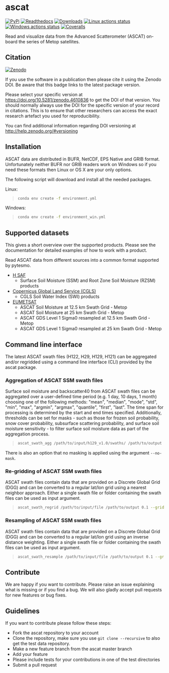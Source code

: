 # ascat #

[![PyPi](https://img.shields.io/pypi/v/ascat)](https://pypi.org/project/ascat/)
[![Readthedocs](https://readthedocs.org/projects/ascat/badge/?version=latest)](http://ascat.readthedocs.org/)
[![Downloads](https://img.shields.io/pypi/dm/ascat)](https://pypi.org/project/ascat)
[![Linux actions status](https://github.com/TUW-GEO/ascat/actions/workflows/ubuntu.yml/badge.svg)](https://github.com/TUW-GEO/ascat/actions/workflows/ubuntu.yml)
[![Windows actions status](https://github.com/TUW-GEO/ascat/actions/workflows/windows.yml/badge.svg)](https://github.com/TUW-GEO/ascat/actions/workflows/windows.yml)
[![Coveralls](https://coveralls.io/repos/github/TUW-GEO/ascat/badge.svg?branch=master)](https://coveralls.io/github/TUW-GEO/ascat?branch=master)

Read and visualize data from the Advanced Scatterometer (ASCAT) on-board the series of Metop satellites.

## Citation ##

[![Zenodo](https://zenodo.org/badge/DOI/10.5281/zenodo.4610836.svg)](https://doi.org/10.5281/zenodo.4610836)

If you use the software in a publication then please cite it using the Zenodo
DOI. Be aware that this badge links to the latest package version.

Please select your specific version at https://doi.org/10.5281/zenodo.4610836 to
get the DOI of that version. You should normally always use the DOI for the
specific version of your record in citations. This is to ensure that other
researchers can access the exact research artefact you used for reproducibility.

You can find additional information regarding DOI versioning at
http://help.zenodo.org/#versioning

## Installation ##

ASCAT data are distributed in BUFR, NetCDF, EPS Native and GRIB format.
Unfortunately neither BUFR nor GRIB readers work on Windows so if you need these
formats then Linux or OS X are your only options.

The following script will download and install all the needed packages.

Linux:

> ```bash
> conda env create -f environment.yml
> ```

Windows:

> ```bash
> conda env create -f environment_win.yml
> ```

## Supported datasets ##

This gives a short overview over the supported products. Please see the documentation for detailed examples of how to work with a product.

Read ASCAT data from different sources into a common format supported by pytesmo.

- [H SAF](http://h-saf.eumetsat.int/)
    - Surface Soil Moisture (SSM) and Root Zone Soil Moisture (RZSM) products
- [Copernicus Global Land Service (CGLS)](http://land.copernicus.eu/global/products/swi)
    - CGLS Soil Water Index (SWI) products
- [EUMETSAT](https://navigator.eumetsat.int/search?query=ascat)
    - ASCAT Soil Moisture at 12.5 km Swath Grid - Metop
    - ASCAT Soil Moisture at 25 km Swath Grid - Metop
    - ASCAT GDS Level 1 Sigma0 resampled at 12.5 km Swath Grid - Metop
    - ASCAT GDS Level 1 Sigma0 resampled at 25 km Swath Grid - Metop

## Command line interface ##

The latest ASCAT swath files (H122, H29, H129, H121) can be aggregated and/or regridded using a command line interface (CLI) provided by the ascat package.

### Aggregation of ASCAT SSM swath files ###

Surface soil moisture and backscatter40 from ASCAT swath files can be aggregated over a user-defined time period (e.g. 1 day, 10 days, 1 month) choosing one of the following methods: "mean", "median", "mode", "std", "min", "max", "argmin", "argmax", "quantile", "first", "last". The time span for processing is determined by the start and end times specified. Additionally, thresholds can be set for masks - such as those for frozen soil probability, snow cover probability, subsurface scattering probability, and surface soil moisture sensitivity - to filter surface soil moisture data as part of the aggregation process.

> ```bash
> ascat_swath_agg /path/to/input/h129_v1.0/swaths/ /path/to/output --start_dt 2020-06-15T00:00:00 --end_dt 2020-06-17T00:00:00 --t_delta 1D --agg mean --snow_cover_mask 80 --frozen_soil_mask 80 --subsurface_scattering_mask 10 --ssm_sensitivity_mask 1
> ```

There is also an option that no masking is applied using the argument ``--no-mask``.

### Re-gridding of ASCAT SSM swath files ###

ASCAT swath files contain data that are provided on a Discrete Global Grid (DGG) and can be converted to a regular lat/lon grid using a nearest neighbor approach. Either a single swath file or folder containing the swath files can be used as input argument.

> ```bash
> ascat_swath_regrid /path/to/input/file /path/to/output 0.1 --grid_store /path/to/tmp/folder --suffix _regrid_0.1deg
> ```

### Resampling of ASCAT SSM swath files ###

ASCAT swath files contain data that are provided on a Discrete Global Grid (DGG) and can be converted to a regular lat/lon grid using an inverse distance weighting. Either a single swath file or folder containing the swath files can be used as input argument.

> ```bash
> ascat_swath_resample /path/to/input/file /path/to/output 0.1 --grid_store /path/to/tmp/folder --suffix _resample_0.1deg --neighbour 6 --radius 10000
> ```

## Contribute ##

We are happy if you want to contribute. Please raise an issue explaining what is
missing or if you find a bug. We will also gladly accept pull requests for new
features or bug fixes.

## Guidelines ##

If you want to contribute please follow these steps:

- Fork the ascat repository to your account
- Clone the repository, make sure you use ``git clone --recursive`` to also get the test data repository.
- Make a new feature branch from the ascat master branch
- Add your feature
- Please include tests for your contributions in one of the test directories
- Submit a pull request
